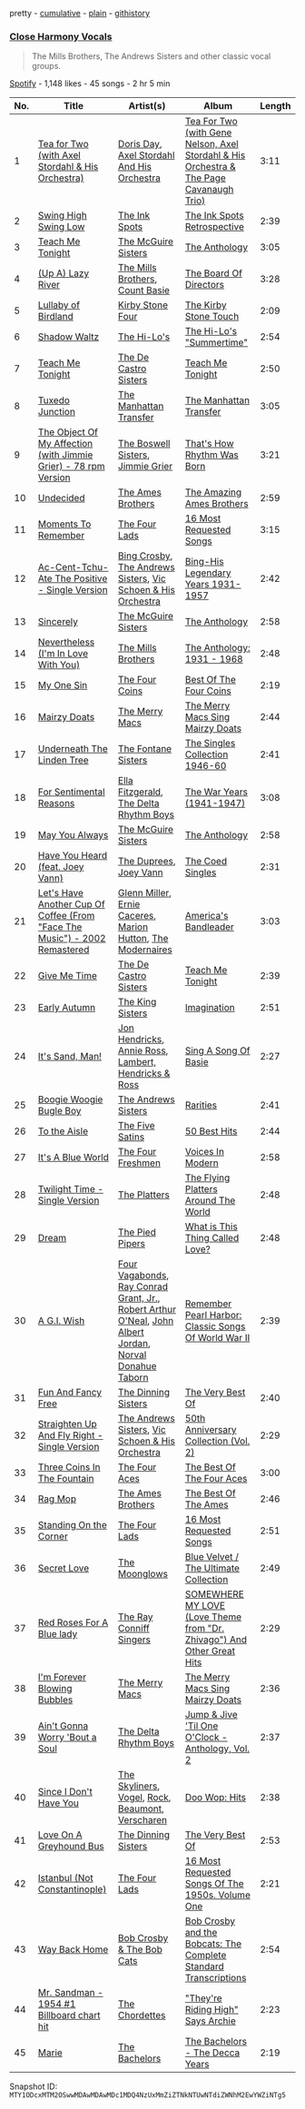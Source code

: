 pretty - [cumulative](/playlists/cumulative/37i9dQZF1DWX4xqbJOskQD.md) - [plain](/playlists/plain/37i9dQZF1DWX4xqbJOskQD) - [githistory](https://github.githistory.xyz/mackorone/spotify-playlist-archive/blob/main/playlists/plain/37i9dQZF1DWX4xqbJOskQD)

### [Close Harmony Vocals](https://open.spotify.com/playlist/37i9dQZF1DWX4xqbJOskQD)

> The Mills Brothers, The Andrews Sisters and other classic vocal groups.

[Spotify](https://open.spotify.com/user/spotify) - 1,148 likes - 45 songs - 2 hr 5 min

| No. | Title | Artist(s) | Album | Length |
|---|---|---|---|---|
| 1 | [Tea for Two \(with Axel Stordahl & His Orchestra\)](https://open.spotify.com/track/6EzCJwgHK5v8UJzmBSfFml) | [Doris Day](https://open.spotify.com/artist/3ESG6pj6a0LvUKklENalT6), [Axel Stordahl And His Orchestra](https://open.spotify.com/artist/2Ixy2lmIGGsrbinhHvnFJl) | [Tea For Two \(with Gene Nelson, Axel Stordahl & His Orchestra & The Page Cavanaugh Trio\)](https://open.spotify.com/album/4CUEOvIXCBO4r4OZFTPhCv) | 3:11 |
| 2 | [Swing High Swing Low](https://open.spotify.com/track/6a0f0Kz6PXKinTaiF1N6sO) | [The Ink Spots](https://open.spotify.com/artist/5bOsFzuJ6QZMr86ezC4oXY) | [The Ink Spots Retrospective](https://open.spotify.com/album/3V3OopO2A0CoZURseTfrPs) | 2:39 |
| 3 | [Teach Me Tonight](https://open.spotify.com/track/2ARoWEBWZGyGSoHY1Clo1g) | [The McGuire Sisters](https://open.spotify.com/artist/6oXkzBf6bMupenvf4tKtmN) | [The Anthology](https://open.spotify.com/album/61rb02N7fHGie0DMqkOWE6) | 3:05 |
| 4 | [\(Up A\) Lazy River](https://open.spotify.com/track/5g2h9vP1ZU1eGVhVZa0kms) | [The Mills Brothers](https://open.spotify.com/artist/5v8bwWRbu7AI3YFhzoM6Ha), [Count Basie](https://open.spotify.com/artist/2jFZlvIea42ZvcCw4OeEdA) | [The Board Of Directors](https://open.spotify.com/album/2F2pS1PP3ZPhhxhsL6aRfU) | 3:28 |
| 5 | [Lullaby of Birdland](https://open.spotify.com/track/4ZQebNut4njSuTIJe7l3UH) | [Kirby Stone Four](https://open.spotify.com/artist/2lxCXV18FLswPAuCO0OeR9) | [The Kirby Stone Touch](https://open.spotify.com/album/2BeXXbbvUL4qzsm8A6W9pA) | 2:09 |
| 6 | [Shadow Waltz](https://open.spotify.com/track/7iCXh6rgmA7oAgDE6PR36B) | [The Hi\-Lo's](https://open.spotify.com/artist/2kWLLhh4T2mAW9kYuVbd7k) | [The Hi\-Lo's "Summertime"](https://open.spotify.com/album/3QOukFMGivyjt86gRBdi9G) | 2:54 |
| 7 | [Teach Me Tonight](https://open.spotify.com/track/0JqKK01MXbnDhBKKdcUCnX) | [The De Castro Sisters](https://open.spotify.com/artist/1OCPhFtvkZDLUJJkrJfD2G) | [Teach Me Tonight](https://open.spotify.com/album/3WbxZUc3ukR1BEz3SgOgbJ) | 2:50 |
| 8 | [Tuxedo Junction](https://open.spotify.com/track/2gE1UVwRrEW7Q09ht0SpHJ) | [The Manhattan Transfer](https://open.spotify.com/artist/2dogRElUKV20C2khRHqjRc) | [The Manhattan Transfer](https://open.spotify.com/album/27PX6QHcZXHdepfrNqbPh8) | 3:05 |
| 9 | [The Object Of My Affection \(with Jimmie Grier\) \- 78 rpm Version](https://open.spotify.com/track/49Xc60AAQc6NIFAa1DikVo) | [The Boswell Sisters](https://open.spotify.com/artist/2mflSlnegn3rBmzsh08OcN), [Jimmie Grier](https://open.spotify.com/artist/0J5t0Dwzv8SbJMf1K6Vp02) | [That's How Rhythm Was Born](https://open.spotify.com/album/3yQZ3s8FaMVOxp9KNhD6cj) | 3:21 |
| 10 | [Undecided](https://open.spotify.com/track/1bDzspMSL17XQokxAxAe22) | [The Ames Brothers](https://open.spotify.com/artist/4oXaAEofJFedGweFqy5qiv) | [The Amazing Ames Brothers](https://open.spotify.com/album/4Mb59LfU7RrMOZTh6qx8IP) | 2:59 |
| 11 | [Moments To Remember](https://open.spotify.com/track/3M6vVP9wlbGC10xZ654SDb) | [The Four Lads](https://open.spotify.com/artist/3stlWzoChlEtbdZAz6CNC3) | [16 Most Requested Songs](https://open.spotify.com/album/0PHOqv81FzFx8PSVqEa0NE) | 3:15 |
| 12 | [Ac\-Cent\-Tchu\-Ate The Positive \- Single Version](https://open.spotify.com/track/7kjhZR3dESBnn0GoHf3tVI) | [Bing Crosby](https://open.spotify.com/artist/6ZjFtWeHP9XN7FeKSUe80S), [The Andrews Sisters](https://open.spotify.com/artist/2NCGI6dLTxLdI9XHdv7QfM), [Vic Schoen & His Orchestra](https://open.spotify.com/artist/5wHn4S5C2d5fqXIPnJWe42) | [Bing\-His Legendary Years 1931\-1957](https://open.spotify.com/album/2KDC9MOVhSPFY3ANMB6aDw) | 2:42 |
| 13 | [Sincerely](https://open.spotify.com/track/50AhgOXYVm9ASB6PlKdKk0) | [The McGuire Sisters](https://open.spotify.com/artist/6oXkzBf6bMupenvf4tKtmN) | [The Anthology](https://open.spotify.com/album/61rb02N7fHGie0DMqkOWE6) | 2:58 |
| 14 | [Nevertheless \(I'm In Love With You\)](https://open.spotify.com/track/35ZobdJK28ivwmMgyubZak) | [The Mills Brothers](https://open.spotify.com/artist/5v8bwWRbu7AI3YFhzoM6Ha) | [The Anthology: 1931 \- 1968](https://open.spotify.com/album/1ARsPQG5T4Nx1fght0cGbo) | 2:48 |
| 15 | [My One Sin](https://open.spotify.com/track/0gWKRxc5ncnS3wxXF1E9jV) | [The Four Coins](https://open.spotify.com/artist/1XQXkciRULT2PXhRUtmmuH) | [Best Of The Four Coins](https://open.spotify.com/album/5QpanrSfnut4MbnbG8ryH9) | 2:19 |
| 16 | [Mairzy Doats](https://open.spotify.com/track/3jMP8VYsS7mt9ZeqLlnr3m) | [The Merry Macs](https://open.spotify.com/artist/1GdTErb29TNkiEGWrNGAeH) | [The Merry Macs Sing Mairzy Doats](https://open.spotify.com/album/2mDsfD127OI1Lem0XolFXr) | 2:44 |
| 17 | [Underneath The Linden Tree](https://open.spotify.com/track/2rXUt201xsDplJW2BtBFXU) | [The Fontane Sisters](https://open.spotify.com/artist/1Ml4OuStDoympbREURAM15) | [The Singles Collection 1946\-60](https://open.spotify.com/album/75jzCtbYZGSEJgL7i9MhNN) | 2:41 |
| 18 | [For Sentimental Reasons](https://open.spotify.com/track/5t5S4nyn6OWZRpSo260sjo) | [Ella Fitzgerald](https://open.spotify.com/artist/5V0MlUE1Bft0mbLlND7FJz), [The Delta Rhythm Boys](https://open.spotify.com/artist/7jn7alb8SBq8VAukeFkPcF) | [The War Years \(1941\-1947\)](https://open.spotify.com/album/3xseO3iLY7v7dL7VP6jpsH) | 3:08 |
| 19 | [May You Always](https://open.spotify.com/track/3VNjiS6wrDpESHRMvmqTYM) | [The McGuire Sisters](https://open.spotify.com/artist/6oXkzBf6bMupenvf4tKtmN) | [The Anthology](https://open.spotify.com/album/61rb02N7fHGie0DMqkOWE6) | 2:58 |
| 20 | [Have You Heard \(feat\. Joey Vann\)](https://open.spotify.com/track/6mYzrb44QFhcNQKBKRJ4cl) | [The Duprees](https://open.spotify.com/artist/6nYTjfJFNic9m83TROYHUS), [Joey Vann](https://open.spotify.com/artist/2gwyU5YjHiip6iUeUXt8AB) | [The Coed Singles](https://open.spotify.com/album/5QqmvqhSefdfFRn6MLfZGL) | 2:31 |
| 21 | [Let's Have Another Cup Of Coffee \(From "Face The Music"\) \- 2002 Remastered](https://open.spotify.com/track/5DMTreJFLW0tzLdqIC7OtZ) | [Glenn Miller](https://open.spotify.com/artist/2aAHdB5HweT3mFcRzm0swc), [Ernie Caceres](https://open.spotify.com/artist/5wazyKBgk8KDzdmHIhuhvc), [Marion Hutton](https://open.spotify.com/artist/3laQbbBvyhDMtrSHPyk4My), [The Modernaires](https://open.spotify.com/artist/3qKEtH1zoLm2ofNZivYevw) | [America's Bandleader](https://open.spotify.com/album/31DxnMa6Do5GPZzz1JoMKT) | 3:03 |
| 22 | [Give Me Time](https://open.spotify.com/track/22McLEDE7FIJDSNUhYqnKz) | [The De Castro Sisters](https://open.spotify.com/artist/1OCPhFtvkZDLUJJkrJfD2G) | [Teach Me Tonight](https://open.spotify.com/album/3WbxZUc3ukR1BEz3SgOgbJ) | 2:39 |
| 23 | [Early Autumn](https://open.spotify.com/track/5st46QqB3wCTdFPUso9lll) | [The King Sisters](https://open.spotify.com/artist/6Gsao94MioGNcDLFGFAlw7) | [Imagination](https://open.spotify.com/album/0N0IsbV6VEvnx6e6gmD9Qb) | 2:51 |
| 24 | [It's Sand, Man!](https://open.spotify.com/track/1mhOW7fYuOTEv1oJxqgXJG) | [Jon Hendricks](https://open.spotify.com/artist/2Kn5swSfLmUU2WEJVlQvJY), [Annie Ross](https://open.spotify.com/artist/53rc6pkiasAEVxO1VPpVOy), [Lambert, Hendricks & Ross](https://open.spotify.com/artist/5XILwCCPqHHh1JRnMfzblg) | [Sing A Song Of Basie](https://open.spotify.com/album/2TmARLhB8VuTpm7y1nhrY7) | 2:27 |
| 25 | [Boogie Woogie Bugle Boy](https://open.spotify.com/track/3axPhcbhVDOA9MnhkUrFcE) | [The Andrews Sisters](https://open.spotify.com/artist/2NCGI6dLTxLdI9XHdv7QfM) | [Rarities](https://open.spotify.com/album/6KS6VWpM7TyBTqvTRUH0eX) | 2:41 |
| 26 | [To the Aisle](https://open.spotify.com/track/08KiBWh7EreFKWKSv8SIrh) | [The Five Satins](https://open.spotify.com/artist/2YP02JRa1JLejrg3XTssJS) | [50 Best Hits](https://open.spotify.com/album/7eugEzpVGg4umQRaFD4ocg) | 2:44 |
| 27 | [It's A Blue World](https://open.spotify.com/track/2iXNeaqJ1Ef3YZ3iEak8tU) | [The Four Freshmen](https://open.spotify.com/artist/7eAF64ZiDwK2rDPSrr97D9) | [Voices In Modern](https://open.spotify.com/album/6kckztjIdIEv1gLYa9Wyn8) | 2:58 |
| 28 | [Twilight Time \- Single Version](https://open.spotify.com/track/3MpGQae6zAFd7Z1FdLV9fV) | [The Platters](https://open.spotify.com/artist/6KWcxMWVNVIYbdOQyJtsSy) | [The Flying Platters Around The World](https://open.spotify.com/album/0UvGTptcqQEJ2u5yACvlUH) | 2:48 |
| 29 | [Dream](https://open.spotify.com/track/0AtVA7axXKVFnjQsN4xBIy) | [The Pied Pipers](https://open.spotify.com/artist/5o8E07TcYqIefZpDejymAd) | [What is This Thing Called Love?](https://open.spotify.com/album/0tn2qcrEjAcoBvWhZVZvjN) | 2:48 |
| 30 | [A G.I\. Wish](https://open.spotify.com/track/2TVIvoDLrq3adZBeDyFbl9) | [Four Vagabonds](https://open.spotify.com/artist/0uKcBFmwZYbIFXlWmQelqu), [Ray Conrad Grant, Jr.](https://open.spotify.com/artist/2BIqrWYWykhVzz3BKsXCpF), [Robert Arthur O'Neal](https://open.spotify.com/artist/0ZuEQxfuQejHYRtkOx5W79), [John Albert Jordan](https://open.spotify.com/artist/4ZuHlKZejvovr4ugaPYxY1), [Norval Donahue Taborn](https://open.spotify.com/artist/5dj06Qp6X30mdhsOmaJryV) | [Remember Pearl Harbor: Classic Songs Of World War II](https://open.spotify.com/album/4esQCA7GCIC2NBUq8ndw87) | 2:39 |
| 31 | [Fun And Fancy Free](https://open.spotify.com/track/7AcHnYTB2t17ZWjkgBeQsJ) | [The Dinning Sisters](https://open.spotify.com/artist/7lGYu24LHAMZYqarrWHz8h) | [The Very Best Of](https://open.spotify.com/album/6t0ktrofZCI38hxO9c37Tz) | 2:40 |
| 32 | [Straighten Up And Fly Right \- Single Version](https://open.spotify.com/track/2FZZZ3L1wj9xTgQzMlQEed) | [The Andrews Sisters](https://open.spotify.com/artist/2NCGI6dLTxLdI9XHdv7QfM), [Vic Schoen & His Orchestra](https://open.spotify.com/artist/5wHn4S5C2d5fqXIPnJWe42) | [50th Anniversary Collection \(Vol\. 2\)](https://open.spotify.com/album/4ro3pENrSK5JrlsTr1RS7L) | 2:29 |
| 33 | [Three Coins In The Fountain](https://open.spotify.com/track/3myhs1DFwJnd5TA4RZl1Hc) | [The Four Aces](https://open.spotify.com/artist/542GsScaNnc2Ed8yokKLsy) | [The Best Of The Four Aces](https://open.spotify.com/album/1vzieeDkE35305fd80OtCU) | 3:00 |
| 34 | [Rag Mop](https://open.spotify.com/track/7z03paoXvhCzN22twdfPHR) | [The Ames Brothers](https://open.spotify.com/artist/4oXaAEofJFedGweFqy5qiv) | [The Best Of The Ames](https://open.spotify.com/album/2Yvca6unTMt1DYTgXToJn0) | 2:46 |
| 35 | [Standing On the Corner](https://open.spotify.com/track/4DDuqcRrjG1XBma3hvaFFq) | [The Four Lads](https://open.spotify.com/artist/3stlWzoChlEtbdZAz6CNC3) | [16 Most Requested Songs](https://open.spotify.com/album/0PHOqv81FzFx8PSVqEa0NE) | 2:51 |
| 36 | [Secret Love](https://open.spotify.com/track/6IwT48KRXox8R29kUBuYrr) | [The Moonglows](https://open.spotify.com/artist/1sZwQg2rvSlGhkG218SouM) | [Blue Velvet / The Ultimate Collection](https://open.spotify.com/album/3qOZok4QE0NLDJEWNuasPS) | 2:49 |
| 37 | [Red Roses For A Blue lady](https://open.spotify.com/track/2DmaZOeu9YazJTYnG7Uadv) | [The Ray Conniff Singers](https://open.spotify.com/artist/6WtWmLPWn1imbcisSfmBvy) | [SOMEWHERE MY LOVE \(Love Theme from "Dr\. Zhivago"\) And Other Great Hits](https://open.spotify.com/album/69McWz1Og4ZOjEeupHfpw7) | 2:29 |
| 38 | [I'm Forever Blowing Bubbles](https://open.spotify.com/track/5UhPIWJk8x5YuzoXelnfQi) | [The Merry Macs](https://open.spotify.com/artist/1GdTErb29TNkiEGWrNGAeH) | [The Merry Macs Sing Mairzy Doats](https://open.spotify.com/album/2mDsfD127OI1Lem0XolFXr) | 2:36 |
| 39 | [Ain't Gonna Worry 'Bout a Soul](https://open.spotify.com/track/2Dm4H3EH6slgSUiOTJE3gg) | [The Delta Rhythm Boys](https://open.spotify.com/artist/7jn7alb8SBq8VAukeFkPcF) | [Jump & Jive 'Til One O'Clock \- Anthology, Vol\. 2](https://open.spotify.com/album/3csDnkhImGwBZBgDuYkZr9) | 2:37 |
| 40 | [Since I Don't Have You](https://open.spotify.com/track/5m1bCro6fYB2Vl6aRGCMpJ) | [The Skyliners](https://open.spotify.com/artist/4JeG1IusHcsL2owYnsJ7wk), [Vogel](https://open.spotify.com/artist/5ut4Nqc0hRian2yV4JVlgK), [Rock](https://open.spotify.com/artist/2KTDVOTp2crzV4KBe16SgW), [Beaumont](https://open.spotify.com/artist/3f1Bssm6hGHLgYWK8BUKHb), [Verscharen](https://open.spotify.com/artist/0CFChyoPc33nvms5fFylfV) | [Doo Wop: Hits](https://open.spotify.com/album/58JdpTiup8BkfmblgsMMr1) | 2:38 |
| 41 | [Love On A Greyhound Bus](https://open.spotify.com/track/4wam2im1dxbWFVU5TjxF8C) | [The Dinning Sisters](https://open.spotify.com/artist/7lGYu24LHAMZYqarrWHz8h) | [The Very Best Of](https://open.spotify.com/album/6t0ktrofZCI38hxO9c37Tz) | 2:53 |
| 42 | [Istanbul \(Not Constantinople\)](https://open.spotify.com/track/1HKcy2OX5u86O9M1AOCNDE) | [The Four Lads](https://open.spotify.com/artist/3stlWzoChlEtbdZAz6CNC3) | [16 Most Requested Songs Of The 1950s\. Volume One](https://open.spotify.com/album/1EwKI0RoZXgf8ETKYP4WXB) | 2:21 |
| 43 | [Way Back Home](https://open.spotify.com/track/2Mqggm27ZkH3EyscmCDnIg) | [Bob Crosby & The Bob Cats](https://open.spotify.com/artist/1EE8fj8itdenD88iAylcYh) | [Bob Crosby and the Bobcats: The Complete Standard Transcriptions](https://open.spotify.com/album/5Y8YZyknkRwJL5nJMjdU8o) | 2:54 |
| 44 | [Mr\. Sandman \- 1954 \#1 Billboard chart hit](https://open.spotify.com/track/3zopUGxKy1Uz4cKtDGjZry) | [The Chordettes](https://open.spotify.com/artist/62GnBjssWSXBlKvQohT2Bk) | ["They're Riding High" Says Archie](https://open.spotify.com/album/2fBVKQwJG7e5NvOizP3jCm) | 2:23 |
| 45 | [Marie](https://open.spotify.com/track/6MGqxb12oR5TC6lIwQsANT) | [The Bachelors](https://open.spotify.com/artist/0qDtyCZRYrja9CoeHXV6FD) | [The Bachelors \- The Decca Years](https://open.spotify.com/album/6fPWamZmTK0d03dzR0S2ab) | 2:19 |

Snapshot ID: `MTY1ODcxMTM2OSwwMDAwMDAwMDc1MDQ4NzUxMmZiZTNkNTUwNTdiZWNhM2EwYWZiNTg5`
